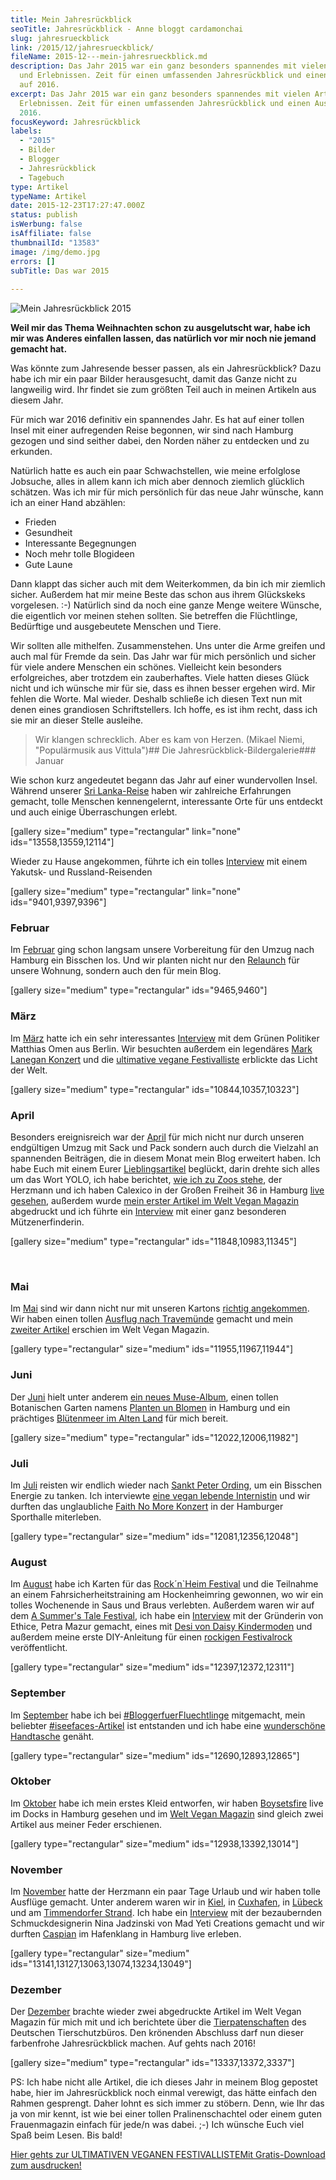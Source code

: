 ```yaml
---
title: Mein Jahresrückblick
seoTitle: Jahresrückblick - Anne bloggt cardamonchai
slug: jahresrueckblick
link: /2015/12/jahresrueckblick/
fileName: 2015-12---mein-jahresrueckblick.md
description: Das Jahr 2015 war ein ganz besonders spannendes mit vielen Artikeln
  und Erlebnissen. Zeit für einen umfassenden Jahresrückblick und einen Ausblick
  auf 2016.
excerpt: Das Jahr 2015 war ein ganz besonders spannendes mit vielen Artikeln und
  Erlebnissen. Zeit für einen umfassenden Jahresrückblick und einen Ausblick auf
  2016.
focusKeyword: Jahresrückblick
labels:
  - "2015"
  - Bilder
  - Blogger
  - Jahresrückblick
  - Tagebuch
type: Artikel
typeName: Artikel
date: 2015-12-23T17:27:47.000Z
status: publish
isWerbung: false
isAffiliate: false
thumbnailId: "13583"
image: /img/demo.jpg
errors: []
subTitle: Das war 2015
  
---
```


![Mein Jahresrückblick 2015](http://cardamonchai.com/wp-content/uploads/2015/12/22919389490_7c0fc91f99_z.jpg "Mein Jahresrückblick 2015")

**Weil mir das Thema Weihnachten schon zu ausgelutscht war, habe ich mir was
Anderes einfallen lassen, das natürlich vor mir noch nie jemand gemacht hat.**

Was könnte zum Jahresende besser passen, als ein Jahresrückblick? Dazu habe ich
mir ein paar Bilder herausgesucht, damit das Ganze nicht zu langweilig wird. Ihr
findet sie zum größten Teil auch in meinen Artikeln aus diesem Jahr.

Für mich war 2016 definitiv ein spannendes Jahr. Es hat auf einer tollen Insel
mit einer aufregenden Reise begonnen, wir sind nach Hamburg gezogen und sind
seither dabei, den Norden näher zu entdecken und zu erkunden.

Natürlich hatte es auch ein paar Schwachstellen, wie meine erfolglose Jobsuche,
alles in allem kann ich mich aber dennoch ziemlich glücklich schätzen. Was ich
mir für mich persönlich für das neue Jahr wünsche, kann ich an einer Hand
abzählen:

- Frieden
- Gesundheit
- Interessante Begegnungen
- Noch mehr tolle Blogideen
- Gute Laune

Dann klappt das sicher auch mit dem Weiterkommen, da bin ich mir ziemlich
sicher. Außerdem hat mir meine Beste das schon aus ihrem Glückskeks vorgelesen.
:-) Natürlich sind da noch eine ganze Menge weitere Wünsche, die eigentlich vor
meinen stehen sollten. Sie betreffen die Flüchtlinge, Bedürftige und
ausgebeutete Menschen und Tiere.

Wir sollten alle mithelfen. Zusammenstehen. Uns unter die Arme greifen und auch
mal für Fremde da sein. Das Jahr war für mich persönlich und sicher für viele
andere Menschen ein schönes. Vielleicht kein besonders erfolgreiches, aber
trotzdem ein zauberhaftes. Viele hatten dieses Glück nicht und ich wünsche mir
für sie, dass es ihnen besser ergehen wird. Mir fehlen die Worte. Mal wieder.
Deshalb schließe ich diesen Text nun mit denen eines grandiosen Schriftstellers.
Ich hoffe, es ist ihm recht, dass ich sie mir an dieser Stelle ausleihe.

> Wir klangen schrecklich. Aber es kam von Herzen. (Mikael Niemi, "Populärmusik
> aus Vittula")## Die Jahresrückblick-Bildergalerie### Januar

Wie schon kurz angedeutet begann das Jahr auf einer wundervollen Insel. Während
unserer [Sri Lanka-Reise](/2015/09/unterwegs-in-sri-lanka/) haben wir zahlreiche
Erfahrungen gemacht, tolle Menschen kennengelernt, interessante Orte für uns
entdeckt und auch einige Überraschungen erlebt.

[gallery size="medium" type="rectangular" link="none" ids="13558,13559,12114"]

Wieder zu Hause angekommen, führte ich ein tolles
[Interview](/2015/01/ich-hatte-noch-nie-heimweh/) mit einem Yakutsk- und
Russland-Reisenden

[gallery size="medium" type="rectangular" link="none" ids="9401,9397,9396"]

### Februar

Im [Februar](/2015/02/) ging schon langsam unsere Vorbereitung für den Umzug
nach Hamburg ein Bisschen los. Und wir planten nicht nur den
[Relaunch](/2015/02/blog-relaunch-und-umzug-nach-hamburg/) für unsere Wohnung,
sondern auch den für mein Blog.

[gallery size="medium" type="rectangular" ids="9465,9460"]

### März

Im [März](/2015/03/) hatte ich ein sehr interessantes
[Interview](/2015/03/obdachlose-wie-menschen-behandeln/) mit dem Grünen
Politiker Matthias Omen aus Berlin. Wir besuchten außerdem ein legendäres
[Mark Lanegan Konzert](/2015/03/mark-lanegan-live-freiheiz-muenchen/) und die
[ultimative vegane Festivalliste](/2015/03/die-ultimative-vegane-festivalliste/)
erblickte das Licht der Welt.

[gallery size="medium" type="rectangular" ids="10844,10357,10323"]

### April

Besonders ereignisreich war der [April](/2015/04/) für mich nicht nur durch
unseren endgültigen Umzug mit Sack und Pack sondern auch durch die Vielzahl an
spannenden Beiträgen, die in diesem Monat mein Blog erweitert haben. Ich habe
Euch mit einem Eurer [Lieblingsartikel](/2015/04/yolo-you-only-live-once/)
beglückt, darin drehte sich alles um das Wort YOLO, ich habe berichtet,
[wie ich zu Zoos stehe](/2015/04/wie-ich-zu-zoos-stehe/), der Herzmann und ich
haben Calexico in der Großen Freiheit 36 in Hamburg
[live gesehen](/2015/04/calexico-live-grosse-freiheit-36-15-04-2015/), außerdem
wurde
[mein erster Artikel im Welt Vegan Magazin](/2015/04/mein-erster-artikel-im-welt-vegan-magazin/)
abgedruckt und ich führte ein
[Interview](/2015/04/vegane-haekelmuetzen-mit-statement/) mit einer ganz
besonderen Mützenerfinderin.

[gallery size="medium" type="rectangular" ids="11848,10983,11345"]

&nbsp;

### Mai

Im [Mai](/2015/05/) sind wir dann nicht nur mit unseren Kartons
[richtig angekommen](/2015/05/hamburg-ist-schoen-und-ich-bin-wieder-da/). Wir
haben einen tollen
[Ausflug nach Travemünde](/2015/05/ein-sonntag-in-travemuende/) gemacht und mein
[zweiter Artikel](/2015/05/das-neue-welt-vegan-magazin-ist-da/) erschien im Welt
Vegan Magazin.

[gallery type="rectangular" size="medium" ids="11955,11967,11944"]

### Juni

Der [Juni](/2015/06/) hielt unter anderem
[ein neues Muse-Album](/2015/06/muse-drones-ist-endlich-da/), einen tollen
Botanischen Garten namens [Planten un Blomen](/2015/06/planten-un-blomen/) in
Hamburg und ein prächtiges
[Blütenmeer im Alten Land](/2015/06/bluetenmeer-im-alten-land/) für mich bereit.

[gallery size="medium" type="rectangular" ids="12022,12006,11982"]

### Juli

Im [Juli](/2015/07/) reisten wir endlich wieder nach
[Sankt Peter Ording](/2015/07/zurueck-nach-st-peter-ording/), um ein Bisschen
Energie zu tanken. Ich interviewte
[eine vegan lebende Internistin](/2015/07/die-vegane-aerztin-dr-barbara-gorissen-im-interview/)
und wir durften das unglaubliche
[Faith No More Konzert](/2015/07/faith-no-more-live-sporthalle-hamburg-23-06-2015/)
in der Hamburger Sporthalle miterleben.

[gallery type="rectangular" size="medium" ids="12081,12356,12048"]

### August

Im [August](/2015/08/) habe ich Karten für das
[Rock´n`Heim Festival](/2015/08/rocknheim-festival-2015/) und die Teilnahme an
einem Fahrsicherheitstraining am Hockenheimring gewonnen, wo wir ein tolles
Wochenende in Saus und Braus verlebten. Außerdem waren wir auf dem
[A Summer's Tale Festival](/2015/08/a-summers-tale-festival-2015/), ich habe ein
[Interview](/2015/08/interview-mit-petra-mazur-von-ethice/) mit der Gründerin
von Ethice, Petra Mazur gemacht, eines mit
[Desi von Daisy Kindermoden](/2015/08/interview-mit-desi-von-daisy-kindermoden/)
und außerdem meine erste DIY-Anleitung für einen
[rockigen Festivalrock](/2015/08/diy-upcycling-jeansrock/) veröffentlicht.

[gallery type="rectangular" size="medium" ids="12397,12372,12311"]

### September

Im [September](/2015/09) habe ich bei
[#BloggerfuerFluechtlinge](/2015/09/bloggerfuerfluechtlinge/) mitgemacht, mein
beliebter [#iseefaces-Artikel](/2015/09/iseefaces-gesichter-ueberall/) ist
entstanden und ich habe eine
[wunderschöne Handtasche](/2015/09/kleine-handtasche-zum-selbermachen/) genäht.

[gallery type="rectangular" size="medium" ids="12690,12893,12865"]

### Oktober

Im [Oktober](/2015/10) habe ich mein erstes Kleid entworfen, wir haben
[Boysetsfire](/2015/10/boysetsfire-live-docks-hamburg/) live im Docks in Hamburg
gesehen und im
[Welt Vegan Magazin](/2015/10/die-fuenfte-ausgabe-vom-welt-vegan-magazin-ist-da/)
sind gleich zwei Artikel aus meiner Feder erschienen.

[gallery type="rectangular" size="medium" ids="12938,13392,13014"]

### November

Im [November](/2015/11/) hatte der Herzmann ein paar Tage Urlaub und wir haben
tolle Ausflüge gemacht. Unter anderem waren wir in
[Kiel](/2015/11/ein-besuch-in-kiel/), in
[Cuxhafen](/2015/11/gruss-aus-cuxhafen/), in
[Lübeck](/2015/11/wunderschoenes-luebeck/) und am
[Timmendorfer Strand](/2015/11/birdwatching-am-timmendorfer-strand/). Ich habe
ein [Interview](/2015/11/schmuck-fuer-veganer-von-mad-yeti-creations/) mit der
bezaubernden Schmuckdesignerin Nina Jadzinski von Mad Yeti Creations gemacht und
wir durften [Caspian](/2015/11/caspian-live-hafenklang-hamburg/) im Hafenklang
in Hamburg live erleben.

[gallery type="rectangular" size="medium"
ids="13141,13127,13063,13074,13234,13049"]

### Dezember

Der [Dezember](/2015/12/) brachte wieder zwei abgedruckte Artikel im Welt Vegan
Magazin für mich mit und ich berichtete über die
[Tierpatenschaften](/2015/12/tierpatenschaft-verschenken-und-kochbuch-bekommen/)
des Deutschen Tierschutzbüros. Den krönenden Abschluss darf nun dieser
farbenfrohe Jahresrückblick machen. Auf gehts nach 2016!

[gallery size="medium" type="rectangular" ids="13337,13372,3337"]

PS: Ich habe nicht alle Artikel, die ich dieses Jahr in meinem Blog gepostet
habe, hier im Jahresrückblick noch einmal verewigt, das hätte einfach den Rahmen
gesprengt. Daher lohnt es sich immer zu stöbern. Denn, wie Ihr das ja von mir
kennt, ist wie bei einer tollen Pralinenschachtel oder einem guten Frauenmagazin
einfach für jede/n was dabei. ;-) Ich wünsche Euch viel Spaß beim Lesen. Bis
bald!

[Hier gehts zur ULTIMATIVEN VEGANEN FESTIVALLISTEMit Gratis-Download zum ausdrucken!](/2015/03/die-ultimative-vegane-festivalliste)

  